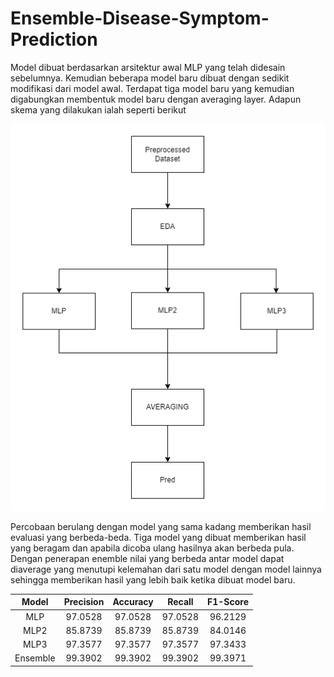 # Ensemble-Disease-Symptom-Prediction

Model dibuat berdasarkan arsitektur awal MLP yang telah didesain sebelumnya. Kemudian beberapa model baru dibuat dengan sedikit modifikasi dari model awal. 
Terdapat tiga model baru yang kemudian digabungkan membentuk model baru dengan averaging layer. Adapun skema yang dilakukan ialah seperti berikut

<p align="center">
  <img src="https://github.com/ARRARIAKU2/Disease-Symptom-Prediction/blob/josua/Documentations/Ensemble/MLP%20ENSEMBLE%20(1).png?raw=true" alt="Sublime's custom image"/>
</p>

Percobaan berulang dengan model yang sama kadang memberikan hasil evaluasi yang berbeda-beda. Tiga model yang dibuat memberikan hasil yang beragam dan apabila dicoba ulang hasilnya akan berbeda pula.
Dengan penerapan enemble nilai yang berbeda antar model dapat diaverage yang menutupi kelemahan dari satu model dengan model lainnya sehingga memberikan hasil yang lebih baik ketika dibuat model baru. 

| Model | Precision | Accuracy | Recall | F1-Score |
| :---: | :---: | :---: | :---: | :---: |
| MLP | 97.0528 | 97.0528 |  97.0528 |  96.2129 |
| MLP2 | 85.8739 | 85.8739 |  85.8739 |  84.0146 |
| MLP3 | 97.3577 | 97.3577 |  97.3577 |  97.3433|
| Ensemble | 99.3902 | 99.3902 |  99.3902 |  99.3971 |






